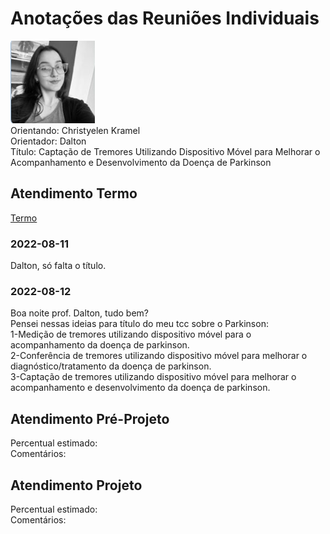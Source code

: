 # Anotações das Reuniões Individuais  

![foto](foto.png "foto")  
Orientando: Christyelen Kramel  
Orientador: Dalton  
Título: Captação de Tremores Utilizando Dispositivo Móvel para Melhorar o Acompanhamento e Desenvolvimento da Doença de Parkinson  

## Atendimento Termo  

[Termo](Termo.pdf "Termo")  

### 2022-08-11

Dalton, só falta o título.  

### 2022-08-12

Boa noite prof. Dalton, tudo bem?  
Pensei nessas ideias para título do meu tcc sobre o Parkinson:  
1-Medição de tremores utilizando dispositivo móvel para o acompanhamento da doença de parkinson.  
2-Conferência de tremores utilizando dispositivo móvel para melhorar o diagnóstico/tratamento da doença de parkinson.  
3-Captação de tremores utilizando dispositivo móvel para melhorar o acompanhamento e desenvolvimento da doença de parkinson.  

## Atendimento Pré-Projeto  

Percentual estimado:  
Comentários:  

## Atendimento Projeto  

Percentual estimado:  
Comentários:  
